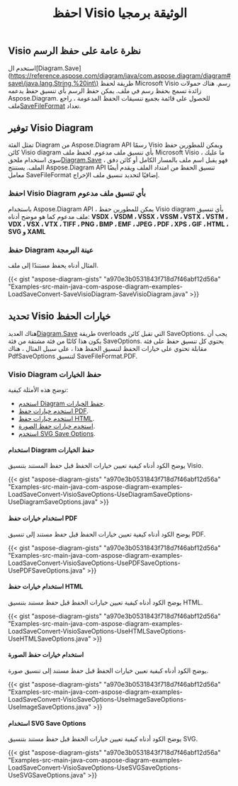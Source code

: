 ﻿---
title: احفظ Visio الوثيقة برمجيا
linktitle: احفظ الوثيقة Visio
type: docs
weight: 30
url: /ar/java/save-visio-document/
description: تصف هذه الصفحة كيفية حفظ Visio مستند إلى ملف ، دفق باستخدام مكتبة Aspose.Diagram.
---
## **Visio نظرة عامة على حفظ الرسم**
 استخدم ال[Diagram.Save](https://reference.aspose.com/diagram/java/com.aspose.diagram/diagram#save\(java.lang.String,%20int\) طريقة لحفظ Microsoft Visio رسم. هناك حمولات زائدة تسمح بحفظ رسم في ملف. يمكن حفظ الرسم بأي تنسيق حفظ يدعمه Aspose.Diagram. للحصول على قائمة بجميع تنسيقات الحفظ المدعومة ، راجع ملف[SaveFileFormat](https://reference.aspose.com/diagram/java/com.aspose.diagram/SaveFileFormat) تعداد.
## **توفير Visio Diagram**
 تمثل الفئة Diagram من Aspose.Diagram API رسمًا Visio ويمكن للمطورين حفظ كائن Visio diagram بأي تنسيق ملف مدعوم. لحفظ ملف Microsoft Visio ، ما عليك سوى استخدام ملحق[Diagram.Save](https://reference.aspose.com/diagram/java/com.aspose.diagram/diagram#save\(java.lang.String,%20int\)) ، فهو يقبل اسم ملف بالمسار الكامل أو كائن دفق الملف. يستنتج Aspose.Diagram API تنسيق الحفظ من امتداد الملف ويقدم أيضًا معامل SaveFileFormat إضافيًا لتحديد تنسيق ملف الإخراج.
### **احفظ Visio Diagram بأي تنسيق ملف مدعوم**
باستخدام Aspose.Diagram API ، يمكن للمطورين حفظ Visio diagram بأي تنسيق ملف مدعوم كما هو موضح أدناه:
**VSDX ، VSDM ، VSSX ، VSSM ، VSTX ، VSTM ، VDX ، VSX ، VTX ، TIFF ، PNG ، BMP ، EMF ، JPEG ، PDF ، XPS ، GIF ، HTML ، SVG و XAML**
### **حفظ Diagram عينة البرمجة**
المثال أدناه يحفظ مستندًا إلى ملف.

{{< gist "aspose-diagram-gists" "a970e3b0531843f718d7f46abf12d56a" "Examples-src-main-java-com-aspose-diagram-examples-LoadSaveConvert-SaveVisioDiagram-SaveVisioDiagram.java" >}}
## **تحديد Visio خيارات الحفظ**
 هناك العديد[Diagram.Save](https://reference.aspose.com/diagram/java/com.aspose.diagram/diagram#save\(java.lang.String,%20int\)) طريقة overloads التي تقبل كائن SaveOptions. يجب أن يكون هذا كائنًا من فئة مشتقة من فئة SaveOptions. يحتوي كل تنسيق حفظ على فئة مقابلة تحتوي على خيارات الحفظ لتنسيق الحفظ هذا ، على سبيل المثال ، هناك PdfSaveOptions لتنسيق SaveFileFormat.PDF.
### **Visio Diagram حفظ الخيارات**
توضح هذه الأمثلة كيفية:

- [استخدم Diagram حفظ الخيارات](/diagram/ar/java/save-a-visio-drawing-to-pdf-2c-html-and-other-formats/).
- [استخدم خيارات حفظ PDF](/diagram/ar/java/save-a-visio-drawing-to-pdf-2c-html-and-other-formats/).
- [استخدم خيارات حفظ HTML](/diagram/ar/java/save-a-visio-drawing-to-pdf-2c-html-and-other-formats/).
- [استخدم خيارات حفظ الصورة](/diagram/ar/java/save-a-visio-drawing-to-pdf-2c-html-and-other-formats/).
- [استخدم SVG Save Options](/diagram/ar/java/save-a-visio-drawing-to-pdf-2c-html-and-other-formats/).
#### **استخدام Diagram حفظ الخيارات**
يوضح الكود أدناه كيفية تعيين خيارات الحفظ قبل حفظ المستند بتنسيق Visio.

{{< gist "aspose-diagram-gists" "a970e3b0531843f718d7f46abf12d56a" "Examples-src-main-java-com-aspose-diagram-examples-LoadSaveConvert-VisioSaveOptions-UseDiagramSaveOptions-UseDiagramSaveOptions.java" >}}



#### **استخدام خيارات حفظ PDF**
يوضح الكود أدناه كيفية تعيين خيارات الحفظ قبل حفظ مستند إلى تنسيق PDF.

{{< gist "aspose-diagram-gists" "a970e3b0531843f718d7f46abf12d56a" "Examples-src-main-java-com-aspose-diagram-examples-LoadSaveConvert-VisioSaveOptions-UsePDFSaveOptions-UsePDFSaveOptions.java" >}}



#### **استخدام خيارات حفظ HTML**
يوضح الكود أدناه كيفية تعيين خيارات الحفظ قبل حفظ مستند بتنسيق HTML.

{{< gist "aspose-diagram-gists" "a970e3b0531843f718d7f46abf12d56a" "Examples-src-main-java-com-aspose-diagram-examples-LoadSaveConvert-VisioSaveOptions-UseHTMLSaveOptions-UseHTMLSaveOptions.java" >}}



#### **استخدام خيارات حفظ الصورة**
يوضح الكود أدناه كيفية تعيين خيارات الحفظ قبل حفظ مستند إلى تنسيق صورة.

{{< gist "aspose-diagram-gists" "a970e3b0531843f718d7f46abf12d56a" "Examples-src-main-java-com-aspose-diagram-examples-LoadSaveConvert-VisioSaveOptions-UseImageSaveOptions-UseImageSaveOptions.java" >}}
#### **استخدام SVG Save Options**
يوضح الكود أدناه كيفية تعيين خيارات الحفظ قبل حفظ مستند بتنسيق SVG.

{{< gist "aspose-diagram-gists" "a970e3b0531843f718d7f46abf12d56a" "Examples-src-main-java-com-aspose-diagram-examples-LoadSaveConvert-VisioSaveOptions-UseSVGSaveOptions-UseSVGSaveOptions.java" >}}
